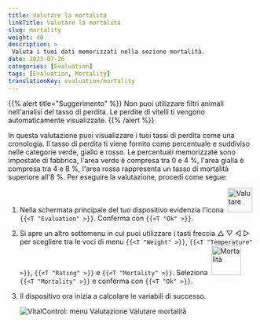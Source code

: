 ```yaml
---
title: Valutare la mortalità
linkTitle: Valutare la mortalità
slug: mortality
weight: 40
description: >
 Valuta i tuoi dati memorizzati nella sezione mortalità.
date: 2023-07-26
categories: [Evaluation]
tags: [Evaluation, Mortality]
translationKey: evaluation/mortality
---
```

{{% alert title="Suggerimento" %}}
Non puoi utilizzare filtri animali nell'analisi del tasso di perdita. Le perdite di vitelli ti vengono automaticamente visualizzate.
{{% /alert %}}

In questa valutazione puoi visualizzare i tuoi tassi di perdita come una cronologia. Il tasso di perdita ti viene fornito come percentuale e suddiviso nelle categorie verde, giallo e rosso. Le percentuali memorizzate sono impostate di fabbrica, l'area verde è compresa tra 0 e 4 %, l'area gialla è compresa tra 4 e 8 %, l'area rossa rappresenta un tasso di mortalità superiore all'8 %.
Per eseguire la valutazione, procedi come segue:

1. Nella schermata principale del tuo dispositivo evidenzia l'icona &nbsp;<img src="/icons/main/evaluation.svg" width="50" align="bottom" alt="Valutare" />&nbsp; `{{<T "Evaluation" >}}`. Conferma con `{{<T "Ok" >}}`.

2. Si apre un altro sottomenu in cui puoi utilizzare i tasti freccia △ ▽ ◁ ▷ per scegliere tra le voci di menu `{{<T "Weight" >}}`, `{{<T "Temperature" >}}`, `{{<T "Rating" >}}` e `{{<T "Mortality" >}}`. Seleziona &nbsp;<img src="/icons/evaluation/calflosses.svg" width="60" align="bottom" alt="Mortalità" />&nbsp; `{{<T "Mortality" >}}` e conferma con `{{<T "Ok" >}}`.

3. Il dispositivo ora inizia a calcolare le variabili di successo.

   ![VitalControl: menu Valutazione Valutare mortalità](../images/mortality.png "Valutare mortalità")
   
